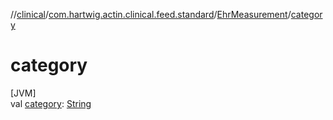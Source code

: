 //[clinical](../../../index.md)/[com.hartwig.actin.clinical.feed.standard](../index.md)/[EhrMeasurement](index.md)/[category](category.md)

# category

[JVM]\
val [category](category.md): [String](https://kotlinlang.org/api/latest/jvm/stdlib/kotlin/-string/index.html)
